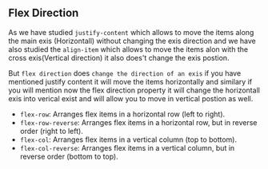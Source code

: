## Flex Direction

As we have studied `justify-content` which allows to move the items along the main exis (Horizontall) without changing the exis direction and we have also studied the `align-item` which allows to move the items alon with the cross exis(Vertical direction) it also does't change the exis postion.

But `flex direction` does `change the direction of an exis` if you have mentioned justify content it will move the items horizontally and similary if you will mention now the flex direction property it will change the horizontall exis into verical exist and will allow you to move in vertical postion as well.

- `flex-row`: Arranges flex items in a horizontal row (left to right).
- `flex-row-reverse`: Arranges flex items in a horizontal row, but in reverse order (right to left).
- `flex-col`: Arranges flex items in a vertical column (top to bottom).
- `flex-col-reverse`: Arranges flex items in a vertical column, but in reverse order (bottom to top).
